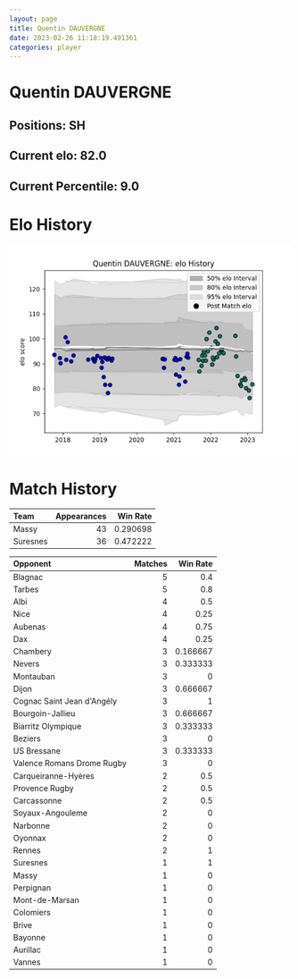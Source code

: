 ```yaml
---  
layout: page  
title: Quentin DAUVERGNE  
date: 2023-02-26 11:18:19.491361  
categories: player  
---
```

# Quentin DAUVERGNE

## Positions: SH

## Current elo: 82.0

## Current Percentile: 9.0

# Elo History


![elo history](history_QuentinDAUVERGNE.png)
# Match History


| Team     |   Appearances |   Win Rate |
|:---------|--------------:|-----------:|
| Massy    |            43 |   0.290698 |
| Suresnes |            36 |   0.472222 |

| Opponent                   |   Matches |   Win Rate |
|:---------------------------|----------:|-----------:|
| Blagnac                    |         5 |   0.4      |
| Tarbes                     |         5 |   0.8      |
| Albi                       |         4 |   0.5      |
| Nice                       |         4 |   0.25     |
| Aubenas                    |         4 |   0.75     |
| Dax                        |         4 |   0.25     |
| Chambery                   |         3 |   0.166667 |
| Nevers                     |         3 |   0.333333 |
| Montauban                  |         3 |   0        |
| Dijon                      |         3 |   0.666667 |
| Cognac Saint Jean d'Angély |         3 |   1        |
| Bourgoin-Jallieu           |         3 |   0.666667 |
| Biarritz Olympique         |         3 |   0.333333 |
| Beziers                    |         3 |   0        |
| US Bressane                |         3 |   0.333333 |
| Valence Romans Drome Rugby |         3 |   0        |
| Carqueiranne-Hyères        |         2 |   0.5      |
| Provence Rugby             |         2 |   0.5      |
| Carcassonne                |         2 |   0.5      |
| Soyaux-Angouleme           |         2 |   0        |
| Narbonne                   |         2 |   0        |
| Oyonnax                    |         2 |   0        |
| Rennes                     |         2 |   1        |
| Suresnes                   |         1 |   1        |
| Massy                      |         1 |   0        |
| Perpignan                  |         1 |   0        |
| Mont-de-Marsan             |         1 |   0        |
| Colomiers                  |         1 |   0        |
| Brive                      |         1 |   0        |
| Bayonne                    |         1 |   0        |
| Aurillac                   |         1 |   0        |
| Vannes                     |         1 |   0        |